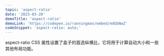 ```yaml
---
topic: 'aspect-ratio'
date: '2023-03-28'
demoTitle: 'aspect-ratio'
demoLink: 'https://codepen.io/ranningman/embed/mdGbNwZ'
codeSnippet: 'aspect-ratio: auto;'
---
```

aspect-ratio CSS 属性设置了盒子的首选纵横比，它将用于计算自动大小和一些其他布局功能。